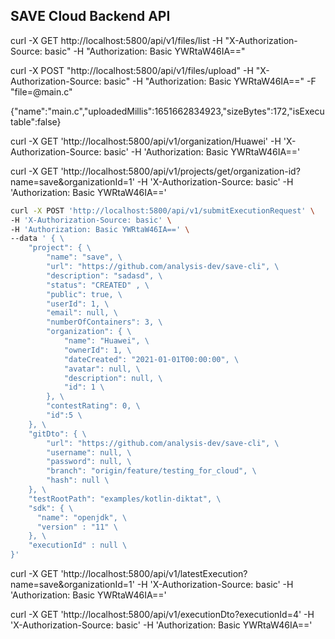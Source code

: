 ## SAVE Cloud Backend API


curl -X GET http://localhost:5800/api/v1/files/list -H "X-Authorization-Source: basic" -H "Authorization: Basic YWRtaW46IA=="

curl -X POST "http://localhost:5800/api/v1/files/upload"  -H "X-Authorization-Source: basic" -H "Authorization: Basic YWRtaW46IA==" -F "file=@main.c"

{"name":"main.c","uploadedMillis":1651662834923,"sizeBytes":172,"isExecutable":false}




curl -X GET 'http://localhost:5800/api/v1/organization/Huawei' -H 'X-Authorization-Source: basic' -H 'Authorization: Basic YWRtaW46IA=='


curl -X GET 'http://localhost:5800/api/v1/projects/get/organization-id?name=save&organizationId=1' -H 'X-Authorization-Source: basic' -H 'Authorization: Basic YWRtaW46IA=='

```bash
curl -X POST 'http://localhost:5800/api/v1/submitExecutionRequest' \
-H 'X-Authorization-Source: basic' \
-H 'Authorization: Basic YWRtaW46IA==' \
--data ' { \
    "project": { \ 
        "name": "save", \
        "url": "https://github.com/analysis-dev/save-cli", \
        "description": "sadasd", \
        "status": "CREATED" , \
        "public": true, \
        "userId": 1, \
        "email": null, \
        "numberOfContainers": 3, \
        "organization": { \
            "name": "Huawei", \
            "ownerId": 1, \
            "dateCreated": "2021-01-01T00:00:00", \
            "avatar": null, \
            "description": null, \
            "id": 1 \
        }, \
        "contestRating": 0, \
        "id":5 \
    }, \
    "gitDto": { \
        "url": "https://github.com/analysis-dev/save-cli", \
        "username": null, \
        "password": null, \
        "branch": "origin/feature/testing_for_cloud", \
        "hash": null \
    }, \
    "testRootPath": "examples/kotlin-diktat", \
    "sdk": { \
      "name": "openjdk", \
      "version" : "11" \
    }, \
    "executionId" : null \
}'
```

curl -X GET 'http://localhost:5800/api/v1/latestExecution?name=save&organizationId=1' -H 'X-Authorization-Source: basic' -H 'Authorization: Basic YWRtaW46IA=='

curl -X GET 'http://localhost:5800/api/v1/executionDto?executionId=4' -H 'X-Authorization-Source: basic' -H 'Authorization: Basic YWRtaW46IA=='